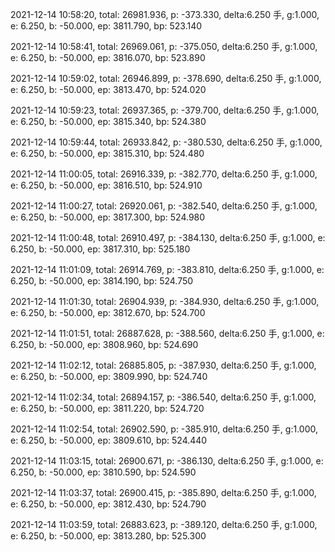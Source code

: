 2021-12-14 10:58:20, total: 26981.936, p: -373.330, delta:6.250 手, g:1.000, e: 6.250, b: -50.000, ep: 3811.790, bp: 523.140

2021-12-14 10:58:41, total: 26969.061, p: -375.050, delta:6.250 手, g:1.000, e: 6.250, b: -50.000, ep: 3816.070, bp: 523.890

2021-12-14 10:59:02, total: 26946.899, p: -378.690, delta:6.250 手, g:1.000, e: 6.250, b: -50.000, ep: 3813.470, bp: 524.020

2021-12-14 10:59:23, total: 26937.365, p: -379.700, delta:6.250 手, g:1.000, e: 6.250, b: -50.000, ep: 3815.340, bp: 524.380

2021-12-14 10:59:44, total: 26933.842, p: -380.530, delta:6.250 手, g:1.000, e: 6.250, b: -50.000, ep: 3815.310, bp: 524.480

2021-12-14 11:00:05, total: 26916.339, p: -382.770, delta:6.250 手, g:1.000, e: 6.250, b: -50.000, ep: 3816.510, bp: 524.910

2021-12-14 11:00:27, total: 26920.061, p: -382.540, delta:6.250 手, g:1.000, e: 6.250, b: -50.000, ep: 3817.300, bp: 524.980

2021-12-14 11:00:48, total: 26910.497, p: -384.130, delta:6.250 手, g:1.000, e: 6.250, b: -50.000, ep: 3817.310, bp: 525.180

2021-12-14 11:01:09, total: 26914.769, p: -383.810, delta:6.250 手, g:1.000, e: 6.250, b: -50.000, ep: 3814.190, bp: 524.750

2021-12-14 11:01:30, total: 26904.939, p: -384.930, delta:6.250 手, g:1.000, e: 6.250, b: -50.000, ep: 3812.670, bp: 524.700

2021-12-14 11:01:51, total: 26887.628, p: -388.560, delta:6.250 手, g:1.000, e: 6.250, b: -50.000, ep: 3808.960, bp: 524.690

2021-12-14 11:02:12, total: 26885.805, p: -387.930, delta:6.250 手, g:1.000, e: 6.250, b: -50.000, ep: 3809.990, bp: 524.740

2021-12-14 11:02:34, total: 26894.157, p: -386.540, delta:6.250 手, g:1.000, e: 6.250, b: -50.000, ep: 3811.220, bp: 524.720

2021-12-14 11:02:54, total: 26902.590, p: -385.910, delta:6.250 手, g:1.000, e: 6.250, b: -50.000, ep: 3809.610, bp: 524.440

2021-12-14 11:03:15, total: 26900.671, p: -386.130, delta:6.250 手, g:1.000, e: 6.250, b: -50.000, ep: 3810.590, bp: 524.590

2021-12-14 11:03:37, total: 26900.415, p: -385.890, delta:6.250 手, g:1.000, e: 6.250, b: -50.000, ep: 3812.430, bp: 524.790

2021-12-14 11:03:59, total: 26883.623, p: -389.120, delta:6.250 手, g:1.000, e: 6.250, b: -50.000, ep: 3813.280, bp: 525.300